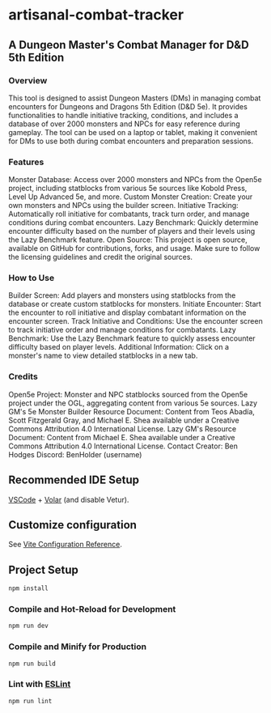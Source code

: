 # artisanal-combat-tracker

## A Dungeon Master's Combat Manager for D&D 5th Edition

### Overview
This tool is designed to assist Dungeon Masters (DMs) in managing combat encounters for Dungeons and Dragons 5th Edition (D&D 5e). It provides functionalities to handle initiative tracking, conditions, and includes a database of over 2000 monsters and NPCs for easy reference during gameplay. The tool can be used on a laptop or tablet, making it convenient for DMs to use both during combat encounters and preparation sessions.

### Features
Monster Database: Access over 2000 monsters and NPCs from the Open5e project, including statblocks from various 5e sources like Kobold Press, Level Up Advanced 5e, and more.
Custom Monster Creation: Create your own monsters and NPCs using the builder screen.
Initiative Tracking: Automatically roll initiative for combatants, track turn order, and manage conditions during combat encounters.
Lazy Benchmark: Quickly determine encounter difficulty based on the number of players and their levels using the Lazy Benchmark feature.
Open Source: This project is open source, available on GitHub for contributions, forks, and usage. Make sure to follow the licensing guidelines and credit the original sources.
### How to Use
Builder Screen: Add players and monsters using statblocks from the database or create custom statblocks for monsters.
Initiate Encounter: Start the encounter to roll initiative and display combatant information on the encounter screen.
Track Initiative and Conditions: Use the encounter screen to track initiative order and manage conditions for combatants.
Lazy Benchmark: Use the Lazy Benchmark feature to quickly assess encounter difficulty based on player levels.
Additional Information: Click on a monster's name to view detailed statblocks in a new tab.

### Credits
Open5e Project: Monster and NPC statblocks sourced from the Open5e project under the OGL, aggregating content from various 5e sources.
Lazy GM's 5e Monster Builder Resource Document: Content from Teos Abadía, Scott Fitzgerald Gray, and Michael E. Shea available under a Creative Commons Attribution 4.0 International License.
Lazy GM's Resource Document: Content from Michael E. Shea available under a Creative Commons Attribution 4.0 International License.
Contact
Creator: Ben Hodges
Discord: BenHolder (username)

## Recommended IDE Setup

[VSCode](https://code.visualstudio.com/) + [Volar](https://marketplace.visualstudio.com/items?itemName=Vue.volar) (and disable Vetur).

## Customize configuration

See [Vite Configuration Reference](https://vitejs.dev/config/).

## Project Setup

```sh
npm install
```

### Compile and Hot-Reload for Development

```sh
npm run dev
```

### Compile and Minify for Production

```sh
npm run build
```

### Lint with [ESLint](https://eslint.org/)

```sh
npm run lint
```
